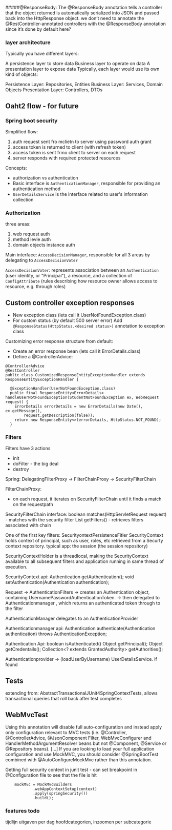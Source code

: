#####@ResponseBody:
The @ResponseBody annotation tells a controller that the object returned is automatically serialized into JSON and passed back into the HttpResponse object.
we don’t need to annotate the @RestController-annotated controllers with the @ResponseBody annotation since it’s done by default here?


### layer architecture
Typically you have different layers:

A persistence layer to store data
Business layer to operate on data
A presentation layer to expose data
Typically, each layer would use its own kind of objects:

Persistence Layer: Repositories, Entities
Business Layer: Services, Domain Objects
Presentation Layer: Controllers, DTOs


## Oaht2 flow - for future
### Spring boot security
Simplified flow:
1. auth request sent fro mclietn to server using password auth grant
2. access token is returned to client (with refresh token)
3. access token is sent frmo client to server on each request
4. server responds with required protected resources

Concepts:
- authorization vs authentication
- Basic interface is ```AuthenticationManager```, responsible for providing an authentication method
- ```UserDetailsService``` is the interface related to user's information collection

### Authorization
three areas:
1. web request auth
2. method levle auth
3. domain objects instance auth

Main interface: ```AccessDecisionManager```, responsible for all 3 areas by delegating to ```AccessDecisionVoter```

```AccessDecisionVoter```: represents association between an ```Authentication``` (user identity, or "Principal"), a resource, and a collection of ```ConfigAttribute``` (rules describing how resource owner allows access to resource, e.g. through roles)


## Custom controller exception responses
- New exception class (lets call it UserNotFoundException.class)
- For custom status (by default 500 server error) Add ```@ResponseStatus(HttpStatus.<desired status>)``` annotation to exception class

Customizing error response structure from default:
- Create an error response bean (lets call it ErrorDetails.class)
- Define a @ControllerAdvice:

```
@ControllerAdvice
@RestController
public class CustomizedResponseEntityExceptionHandler extends ResponseEntityExceptionHandler {

  @ExceptionHandler(UserNotFoundException.class)
  public final ResponseEntity<ErrorDetails> handleUserNotFoundException(StudentNotFoundException ex, WebRequest request) {
    ErrorDetails errorDetails = new ErrorDetails(new Date(), ex.getMessage(),
        request.getDescription(false));
    return new ResponseEntity<>(errorDetails, HttpStatus.NOT_FOUND);
  }
```  
### Filters
Filters have 3 actions
- init
- doFilter - the big deal
- destroy

Spring: DelegatingFilterProxy -> FilterChainProxy -> SecurityFilterChain

FilterChainProxy:
- on each request, it iterates on SecurityFilterChain until it finds a match on the requestpath

SecurityFilterChain interface:
boolean matches(HttpServletRequest request) - matches with the security filter 
List<Fitler> getFilters() - retrieves filters associated with chain

One of the first key filters: SecurityontextPersistenceFitler
SecurityContext holds context of principal, such as user, roles, etc
retrieved from a Securty context repository. typical app: the session (the session repository)

SecurityContextHolder is a threadlocal, making the SecurityContext available to all subsequent filters and application running in same thread of execution.

SecurityContext api: 
Authentication getAuthentication();
void setAuthentication(Authentication authentication);

Request -> AuthenticationFilters -> creates an Authentication object, containing UsernamePasswordAuthenticationToken. -> then delegated to Authenticationmanager
, which returns an authenticated token through to the filter

AuthenticationManager delegates to an AuthenticationProvider

Authenticationmanager api:
Authentication authenticate(Authentication authentication) throws AuthenticationException;

Authentication Api:
boolean isAuthenticated()
Object getPrincipal();
Object getCredentails();
Collection<? extends GrantedAuthority> getAuthorities();

Authenticationprovider -> (loadUserByUsername) UserDetailsService. if found

## Tests
extending from: AbstractTransactionalJUnit4SpringContextTests, allows transactional queries that roll back after test completes

## WebMvcTest
Using this annotation will disable full auto-configuration and instead apply only configuration relevant to MVC tests (i.e. @Controller, @ControllerAdvice, @JsonComponent Filter, WebMvcConfigurer and HandlerMethodArgumentResolver beans but not @Component, @Service or @Repository beans). [...] If you are looking to load your full application configuration and use MockMVC, you should consider @SpringBootTest combined with @AutoConfigureMockMvc rather than this annotation.

Getting full security context in junit test - can set breakpoint in @Configuration file to see that the file is hit

        mockMvc = MockMvcBuilders
                .webAppContextSetup(context)
                .apply(springSecurity())
                .build(); 
                
                

### features todo
tijdlijn uitgaven per dag
hoofdcategorien, inzoomen  per subcategorie